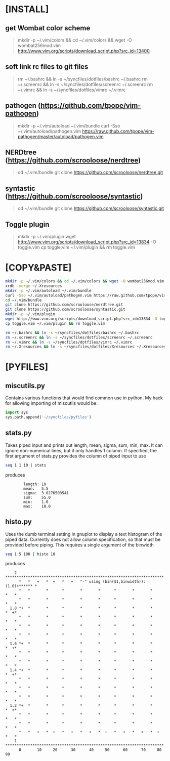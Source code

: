 # [INSTALL]

## get Wombat color scheme
> mkdir -p ~/.vim/colors && cd ~/.vim/colors && wget -O wombat256mod.vim http://www.vim.org/scripts/download_script.php?src_id=13400

## soft link rc files to git files
> rm ~/.bashrc && ln -s ~/syncfiles/dotfiles/bashrc ~/.bashrc
> rm ~/.screenrc && ln -s ~/syncfiles/dotfiles/screenrc ~/.screenrc
> rm ~/.vimrc && ln -s ~/syncfiles/dotfiles/vimrc ~/.vimrc

## pathogen (https://github.com/tpope/vim-pathogen)
> mkdir -p ~/.vim/autoload ~/.vim/bundle
> curl -Sso ~/.vim/autoload/pathogen.vim https://raw.github.com/tpope/vim-pathogen/master/autoload/pathogen.vim

## NERDtree (https://github.com/scrooloose/nerdtree)
> cd ~/.vim/bundle
> git clone https://github.com/scrooloose/nerdtree.git

## syntastic (https://github.com/scrooloose/syntastic)
> cd ~/.vim/bundle
> git clone https://github.com/scrooloose/syntastic.git

## Toggle plugin
> mkdir -p ~/.vim/plugin
> wget http://www.vim.org/scripts/download_script.php?src_id=13834 -O toggle.vim
> cp toggle.vim ~/.vim/plugin && rm toggle.vim

# [COPY&PASTE]
``` bash
mkdir -p ~/.vim/colors && cd ~/.vim/colors && wget -O wombat256mod.vim http://www.vim.org/scripts/download_script.php?src_id=13400
xrdb -merge ~/.Xresources
mkdir -p ~/.vim/autoload ~/.vim/bundle
curl -Sso ~/.vim/autoload/pathogen.vim https://raw.github.com/tpope/vim-pathogen/master/autoload/pathogen.vim
cd ~/.vim/bundle
git clone https://github.com/scrooloose/nerdtree.git
git clone https://github.com/scrooloose/syntastic.git
mkdir -p ~/.vim/plugin
wget http://www.vim.org/scripts/download_script.php?src_id=13834 -O toggle.vim
cp toggle.vim ~/.vim/plugin && rm toggle.vim

rm ~/.bashrc && ln -s ~/syncfiles/dotfiles/bashrc ~/.bashrc
rm ~/.screenrc && ln -s ~/syncfiles/dotfiles/screenrc ~/.screenrc
rm ~/.vimrc && ln -s ~/syncfiles/dotfiles/vimrc ~/.vimrc
rm ~/.Xresources && ln -s ~/syncfiles/dotfiles/Xresources ~/.Xresources
```

# [PYFILES]
## miscutils.py
Contains various functions that would find common use in python. My hack for allowing importing of miscutils would be:
``` python
import sys
sys.path.append('~/syncfiles/pyfiles')
```

## stats.py
Takes piped input and prints out length, mean, sigma, sum, min, max. It can ignore non-numerical lines, but it only handles 1 column. If specified, the first argument of stats.py provides the column of piped input to use
``` bash
seq 1 1 10 | stats
```
produces
```
        length: 10
        mean:   5.5
        sigma:  3.0276503541
        sum:    55.0
        min:    1.0
        max:    10.0
```

## histo.py
Uses the dumb terminal setting in gnuplot to display a text histogram of the piped data. Currently does not allow column specification, so that must be provided before piping. This requires a single argument of the binwidth
``` bash
seq 1 5 100 | histo 10
```
produces
```
    2 **********************************************************************
      *   *   +   *  +   *   +   "-" using (bin($1,binwidth)):(1.0)+****** *
      *   *       *      *       *       *      *       *       *      *   *
      *   *       *      *       *       *      *       *       *      *   *
  1.8 *+  *       *      *       *       *      *       *       *      *  +*
      *   *       *      *       *       *      *       *       *      *   *
      *   *       *      *       *       *      *       *       *      *   *
      *   *       *      *       *       *      *       *       *      *   *
  1.6 *+  *       *      *       *       *      *       *       *      *  +*
      *   *       *      *       *       *      *       *       *      *   *
      *   *       *      *       *       *      *       *       *      *   *
  1.4 *+  *       *      *       *       *      *       *       *      *  +*
      *   *       *      *       *       *      *       *       *      *   *
      *   *       *      *       *       *      *       *       *      *   *
      *   *       *      *       *       *      *       *       *      *   *
  1.2 *+  *       *      *       *       *      *       *       *      *  +*
      *   *       *      *       *       *      *       *       *      *   *
      *   *       *      *       *       *      *       *       *      *   *
      *   *   +   *  +   *   +   *   +   *  +   *   +   *   +   *  +   *   *
    1 **********************************************************************
      0       10     20      30      40     50      60      70     80      90
```
